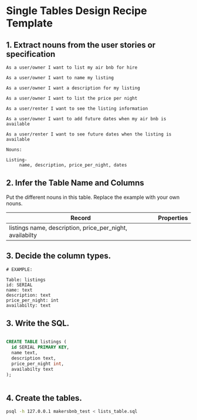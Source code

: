 # Single Tables Design Recipe Template

## 1. Extract nouns from the user stories or specification

```
As a user/owner I want to list my air bnb for hire

As a user/owner I want to name my listing

As a user/owner I want a description for my listing

As a user/owner I want to list the price per night

As a user/renter I want to see the listing information

As a user/owner I want to add future dates when my air bnb is available

As a user/renter I want to see future dates when the listing is available

```

```
Nouns:

Listing-
     name, description, price_per_night, dates
```

## 2. Infer the Table Name and Columns

Put the different nouns in this table. Replace the example with your own nouns.

| Record                | Properties          |
| --------------------- | ------------------  |
| listings               name, description, price_per_night, availabilty


## 3. Decide the column types.
```
# EXAMPLE:

Table: listings
id: SERIAL
name: text
description: text
price_per_night: int 
availabilty: text
```

## 3. Write the SQL.

```sql

CREATE TABLE listings (
  id SERIAL PRIMARY KEY,
  name text,
  description text,
  price_per_night int,
  availabilty text
);



```

## 4. Create the tables.

```bash
psql -h 127.0.0.1 makersbnb_test < lists_table.sql
```